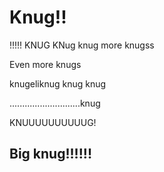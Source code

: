 # Knug!!
!!!!!
KNUG
KNug
knug
more knugss

Even more knugs

knugeliknug
knug knug

............................knug



KNUUUUUUUUUUG!

## Big knug!!!!!!
